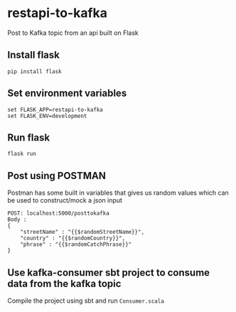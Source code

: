 # restapi-to-kafka
Post to Kafka topic from an api built on Flask

## Install flask
```
pip install flask
```

## Set environment variables
```
set FLASK_APP=restapi-to-kafka 
set FLASK_ENV=development
```
## Run flask
```
flask run
```

## Post using POSTMAN
Postman has some built in variables that gives us random values which can be used to 
construct/mock a json input


```
POST: localhost:5000/posttokafka
Body : 
{
    "streetName" : "{{$randomStreetName}}",
    "country" : "{{$randomCountry}}",
    "phrase" : "{{$randomCatchPhrase}}"
}
```

## Use kafka-consumer sbt project to consume data from the kafka topic
Compile the project using sbt and run `Consumer.scala`
